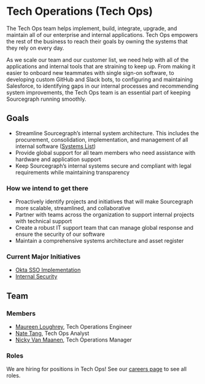 # Tech Operations (Tech Ops)

The Tech Ops team helps implement, build, integrate, upgrade, and maintain all of our enterprise and internal applications. Tech Ops empowers the rest of the business to reach their goals by owning the systems that they rely on every day.

As we scale our team and our customer list, we need help with all of the applications and internal tools that are straining to keep up. From making it easier to onboard new teammates with single sign-on software, to developing custom GitHub and Slack bots, to configuring and maintaining Salesforce, to identifying gaps in our internal processes and recommending system improvements, the Tech Ops team is an essential part of keeping Sourcegraph running smoothly.

## Goals

- Streamline Sourcegraph’s internal system architecture. This includes the procurement, consolidation, implementation, and management of all internal software ([Systems List](systems_list.md))
- Provide global support for all team members who need assistance with hardware and application support
- Keep Sourcegraph’s internal systems secure and compliant with legal requirements while maintaining transparency

### How we intend to get there

- Proactively identify projects and initiatives that will make Sourcegraph more scalable, streamlined, and collaborative
- Partner with teams across the organization to support internal projects with technical support
- Create a robust IT support team that can manage global response and ensure the security of our software
- Maintain a comprehensive systems architecture and asset register

### Current Major Initiatives

- [Okta SSO Implementation](Okta.md)
- [Internal Security](internal_security.md)

## Team

### Members

- [Maureen Loughrey](../company/team/index.md), Tech Operations Engineer
- [Nate Tang](../company/team/index.md#nate-tang-he-him), Tech Ops Analyst
- [Nicky Van Maanen](../company/team/index.md#nicky-van-maanen-she-her), Tech Operations Manager

### Roles

We are hiring for positions in Tech Ops! See our [careers page](https://boards.greenhouse.io/sourcegraph91) to see all roles.
